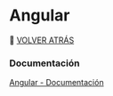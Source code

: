 # Angular 
🚀 [VOLVER ATRÁS](https://github.com/guides4all/Ruta-FrontEnd)

### Documentación
[Angular - Documentación](https://docs.angular.lat/docs)
